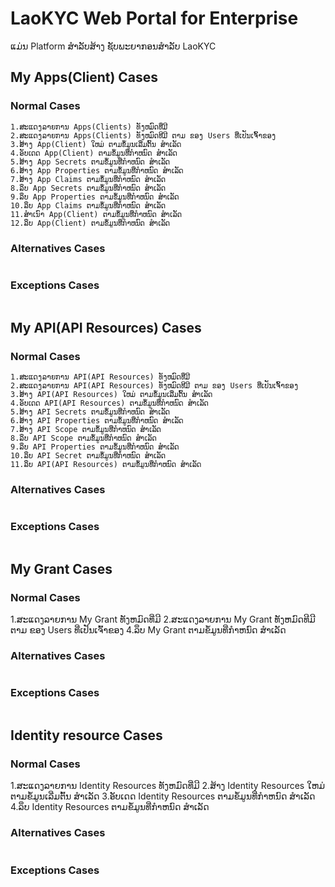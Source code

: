 ﻿# LaoKYC Web Portal for Enterprise
ແມ່ນ Platform ສຳລັບສ້າງ ຊັບພະຍາກອນສຳລັບ LaoKYC
## My Apps(Client) Cases
### Normal Cases
```
1.ສະແດງລາຍການ Apps(Clients) ທັງຫມົດທີ່ມີ
2.ສະແດງລາຍການ Apps(Clients) ທັງຫມົດທີມີ ຕາມ ຂອງ Users ທີ່ເປັນເຈົ້າຂອງ
3.ສ້າງ App(Client) ໃຫມ່ ຕາມຂໍ້ມູນເລີ່ມຕົ້ນ ສຳເລັດ
4.ອັບເດດ App(Client) ຕາມຂໍ້ມູນທີ່ກຳຫນົດ ສຳເລັດ
5.ສ້າງ App Secrets ຕາມຂໍ້ມູນທີ່ກຳຫນົດ ສຳເລັດ
6.ສ້າງ App Properties ຕາມຂໍ້ມູນທີ່ກຳຫນົດ ສຳເລັດ
7.ສ້າງ App Claims ຕາມຂໍ້ມູນທີ່ກຳຫນົດ ສຳເລັດ
8.ລຶບ App Secrets ຕາມຂໍ້ມູນທີ່ກຳຫນົດ ສຳເລັດ
9.ລຶບ App Properties ຕາມຂໍ້ມູນທີ່ກຳຫນົດ ສຳເລັດ
10.ລຶບ App Claims ຕາມຂໍ້ມູນທີ່ກຳຫນົດ ສຳເລັດ
11.ສຳເນົາ App(Client) ຕາມຂໍ້ມູນທີ່ກຳຫນົດ ສຳເລັດ
12.ລຶບ App(Client) ຕາມຂໍ້ມູນທີ່ກຳຫນົດ ສຳເລັດ
```
### Alternatives Cases
```
```
### Exceptions Cases
```
```
## My API(API Resources) Cases
### Normal Cases
```
1.ສະແດງລາຍການ API(API Resources) ທັງຫມົດທີ່ມີ
2.ສະແດງລາຍການ API(API Resources) ທັງຫມົດທີມີ ຕາມ ຂອງ Users ທີ່ເປັນເຈົ້າຂອງ
3.ສ້າງ API(API Resources) ໃຫມ່ ຕາມຂໍ້ມູນເລີ່ມຕົ້ນ ສຳເລັດ
4.ອັບເດດ API(API Resources) ຕາມຂໍ້ມູນທີ່ກຳຫນົດ ສຳເລັດ
5.ສ້າງ API Secrets ຕາມຂໍ້ມູນທີ່ກຳຫນົດ ສຳເລັດ
6.ສ້າງ API Properties ຕາມຂໍ້ມູນທີ່ກຳຫນົດ ສຳເລັດ
7.ສ້າງ API Scope ຕາມຂໍ້ມູນທີ່ກຳຫນົດ ສຳເລັດ
8.ລຶບ API Scope ຕາມຂໍ້ມູນທີ່ກຳຫນົດ ສຳເລັດ
9.ລຶບ API Properties ຕາມຂໍ້ມູນທີ່ກຳຫນົດ ສຳເລັດ
10.ລຶບ API Secret ຕາມຂໍ້ມູນທີ່ກຳຫນົດ ສຳເລັດ
11.ລຶບ API(API Resources) ຕາມຂໍ້ມູນທີ່ກຳຫນົດ ສຳເລັດ
```
### Alternatives Cases
```
```
### Exceptions Cases
```
```
## My Grant Cases
### Normal Cases
1.ສະແດງລາຍການ My Grant ທັງຫມົດທີ່ມີ
2.ສະແດງລາຍການ My Grant ທັງຫມົດທີມີ ຕາມ ຂອງ Users ທີ່ເປັນເຈົ້າຂອງ
4.ລຶບ My Grant ຕາມຂໍ້ມູນທີ່ກຳຫນົດ ສຳເລັດ
### Alternatives Cases
```
```
### Exceptions Cases
```
```
## Identity resource Cases
### Normal Cases
1.ສະແດງລາຍການ Identity Resources ທັງຫມົດທີ່ມີ
2.ສ້າງ Identity Resources ໃຫມ່ ຕາມຂໍ້ມູນເລີ່ມຕົ້ນ ສຳເລັດ
3.ອັບເດດ Identity Resources ຕາມຂໍ້ມູນທີ່ກຳຫນົດ ສຳເລັດ
4.ລຶບ Identity Resources ຕາມຂໍ້ມູນທີ່ກຳຫນົດ ສຳເລັດ
### Alternatives Cases
```
```
### Exceptions Cases
```
```